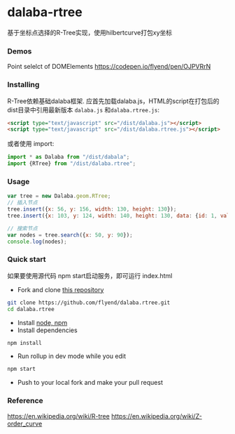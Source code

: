# dalaba-rtree
基于坐标点选择的R-Tree实现，使用hilbertcurve打包xy坐标

### Demos
Point selelct of DOMElements https://codepen.io/flyend/pen/OJPVRrN

### Installing
R-Tree依赖基础dalaba框架. 应首先加载dalaba.js，HTML的script在打包后的dist目录中引用最新版本 ```dalaba.js``` 和```dalaba.rtree.js```:
```html
<script type="text/javascript" src="/dist/dalaba.js"></script>
<script type="text/javascript" src="/dist/dalaba.rtree.js"></script>
```

或者使用 import:

```javascript
import * as Dalaba from "/dist/dabala";
import {RTree} from "/dist/dalaba.rtree";
```

### Usage


```javascript
var tree = new Dalaba.geom.RTree;
// 插入节点
tree.insert({x: 56, y: 156, width: 130, height: 130});
tree.insert({x: 103, y: 124, width: 140, height: 130, data: {id: 1, value: "A"}});

// 搜索节点
var nodes = tree.search({x: 50, y: 90});
console.log(nodes);

```

### Quick start

如果要使用源代码
npm start启动服务，即可运行 index.html

* Fork and clone [this repository](https://github.com/flyend/dalaba.rtree.git)
```bash
git clone https://github.com/flyend/dalaba.rtree.git
cd dalaba.rtree
```
* Install [node, npm](https://nodejs.org/download/) 
* Install dependencies
```bash
npm install
```
* Run rollup in dev mode while you edit
```bash
npm start
```
* Push to your local fork and make your pull request


### Reference
https://en.wikipedia.org/wiki/R-tree
https://en.wikipedia.org/wiki/Z-order_curve
